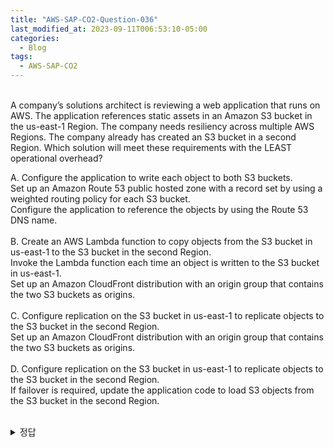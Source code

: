 ```yaml
---
title: "AWS-SAP-CO2-Question-036"
last_modified_at: 2023-09-11T006:53:10-05:00
categories:
  - Blog
tags:
  - AWS-SAP-CO2
---  
```

<br/>  
A company’s solutions architect is reviewing a web application that runs on AWS.   
The application references static assets in an Amazon S3 bucket in the us-east-1 Region.   
The company needs resiliency across multiple AWS Regions.   
The company already has created an S3 bucket in a second Region.
Which solution will meet these requirements with the LEAST operational overhead?    
<br/>   

A. Configure the application to write each object to both S3 buckets.   
   Set up an Amazon Route 53 public hosted zone with a record set by using a weighted routing policy for each S3 bucket.   
   Configure the application to reference the objects by using the Route 53 DNS name.   
<br/>
B. Create an AWS Lambda function to copy objects from the S3 bucket in us-east-1 to the S3 bucket in the second Region.   
   Invoke the Lambda function each time an object is written to the S3 bucket in us-east-1.   
   Set up an Amazon CloudFront distribution with an origin group that contains the two S3 buckets as origins.   
<br/>
C. Configure replication on the S3 bucket in us-east-1 to replicate objects to the S3 bucket in the second Region.   
   Set up an Amazon CloudFront distribution with an origin group that contains the two S3 buckets as origins.   
<br/>
D. Configure replication on the S3 bucket in us-east-1 to replicate objects to the S3 bucket in the second Region.   
   If failover is required, update the application code to load S3 objects from the S3 bucket in the second Region.  
<br/>

<details>
  <summary>정답</summary>
  site: D, community: C(94%)
  <br/>
  가장 operational overhead가 적은 것을 선택하는 것임.   
  D의 경우 어플리케이션 코드를 수정해야 함.   
  https://docs.aws.amazon.com/AmazonCloudFront/latest/DeveloperGuide/high_availability_origin_failover.html 참조  
  위 문서에 의하면 CloudFront는 S3 bucket을 Primary와 Secondary로 지정할 수 있으며, 문제 발생 시에 자동으로 Failover 됨
  <br/>
</deatils>
